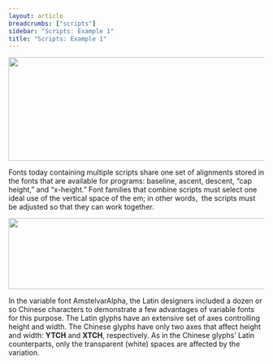 ```yaml
---
layout: article
breadcrumbs: ["scripts"]
sidebar: "Scripts: Example 1"
title: "Scripts: Example 1"
---
```

<img alt="" src="https://lh3.googleusercontent.com/HVorZBiz7S2GIFXcK_5m1Gw7MKRQPaOHE59rk-keyqB9iSxLHKkzvujdD3fCVc4c6qFm3JIeV6Our9M84bTCsRzmNGG6OjJylAm_jKwVeIE_TsqsxGwh_pAz9SpVn8YCLA" style="width: 624.00px; height: 204.00px; margin-left: 0.00px; margin-top: 0.00px; transform: rotate(0.00rad) translateZ(0px); -webkit-transform: rotate(0.00rad) translateZ(0px);" title="">

Fonts today containing multiple scripts share one set of alignments stored in the fonts that are available for programs: baseline, ascent, descent, “cap height,” and “x-height.” Font families that combine scripts must select one ideal use of the vertical space of the em; in other words,  the scripts must be adjusted so that they can work together.

<img alt="" src="https://lh4.googleusercontent.com/fmDdAvCBudAPoLudpgXj1ggG-zgxaYRrROaKvX7vqIQwiG7HnqqAUIgbiRsRXJrvFdeuFj85i5290E7rogi2F82CD8-JJUPwTrgxR4lMV0bXLNVD-ESCbvUebFtVgeMxoQ" style="width: 624.00px; height: 140.00px; margin-left: 0.00px; margin-top: 0.00px; transform: rotate(0.00rad) translateZ(0px); -webkit-transform: rotate(0.00rad) translateZ(0px);" title="">

In the variable font AmstelvarAlpha, the Latin designers included a dozen or so Chinese characters to demonstrate a few advantages of variable fonts for this purpose. The Latin glyphs have an extensive set of axes controlling height and width. The Chinese glyphs have only two axes that affect height and width: <strong>YTCH</strong> and <strong>XTCH</strong>, respectively. As in the Chinese glyphs’ Latin counterparts, only the transparent (white) spaces are affected by the variation.
